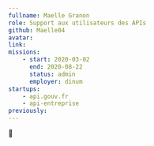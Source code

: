 ```yaml
---
fullname: Maelle Granon
role: Support aux utilisateurs des APIs
github: Maelle04
avatar:
link:
missions:
    - start: 2020-03-02
      end: 2020-08-22
      status: admin
      employer: dinum
startups:
    - api.gouv.fr
    - api-entreprise
previously:
---
```


🦉
